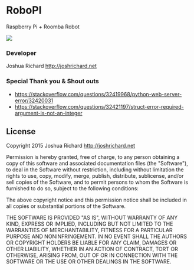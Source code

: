 # RoboPI

Raspberry Pi + Roomba Robot

![](//c0nfused.github.io/assets/images/robopi.jpg)

### Developer
Joshua Richard <http://joshrichard.net>  

### Special Thank you & Shout outs
- <https://stackoverflow.com/questions/32419968/python-web-server-error/32420031>
- <https://stackoverflow.com/questions/32421197/struct-error-required-argument-is-not-an-integer>

## License

  Copyright 2015 Joshua Richard <http://joshrichard.net>

  Permission is hereby granted, free of charge, to any person obtaining a copy of this software and associated documentation files (the "Software"), to deal in the Software without restriction, including without limitation the rights to use, copy, modify, merge, publish, distribute, sublicense, and/or sell copies of the Software, and to permit persons to whom the Software is furnished to do so, subject to the following conditions:

  The above copyright notice and this permission notice shall be included in all copies or substantial portions of the Software.

  THE SOFTWARE IS PROVIDED "AS IS", WITHOUT WARRANTY OF ANY KIND, EXPRESS OR IMPLIED, INCLUDING BUT NOT LIMITED TO THE WARRANTIES OF MERCHANTABILITY, FITNESS FOR A PARTICULAR PURPOSE AND NONINFRINGEMENT. IN NO EVENT SHALL THE AUTHORS OR COPYRIGHT HOLDERS BE LIABLE FOR ANY CLAIM, DAMAGES OR OTHER LIABILITY, WHETHER IN AN ACTION OF CONTRACT, TORT OR OTHERWISE, ARISING FROM, OUT OF OR IN CONNECTION WITH THE SOFTWARE OR THE USE OR OTHER DEALINGS IN THE SOFTWARE.
